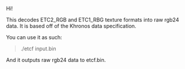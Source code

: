 Hi!

This decodes ETC2_RGB and ETC1_RBG texture formats into raw rgb24 data.
It is based off of the Khronos data specification.

You can use it as such:

> ./etcf input.bin

And it outputs raw rgb24 data to etcf.bin.